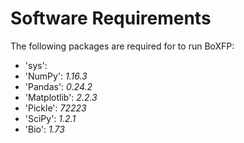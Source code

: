 # Software Requirements

The following packages are required for to run BoXFP:

- 'sys': 
- 'NumPy': *1.16.3* 
- 'Pandas': *0.24.2*
- 'Matplotlib': *2.2.3*
- 'Pickle': *72223*
- 'SciPy': *1.2.1*
- 'Bio': *1.73*
